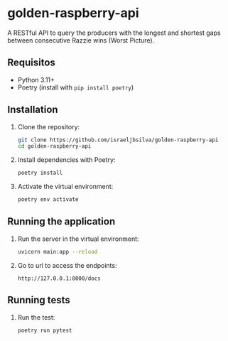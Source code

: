 # golden-raspberry-api

A RESTful API to query the producers with the longest and shortest gaps between consecutive Razzie wins (Worst Picture).
## Requisitos

- Python 3.11+
- Poetry (install with `pip install poetry`)

## Installation

1. Clone the repository:
   ```bash
   git clone https://github.com/israeljbsilva/golden-raspberry-api
   cd golden-raspberry-api
   ```
   
2. Install dependencies with Poetry:
   ```bash
   poetry install
   ```

3. Activate the virtual environment:
   ```bash
   poetry env activate
   ```

## Running the application

1. Run the server in the virtual environment:
   ```bash
   uvicorn main:app --reload
   ```
2. Go to url to access the endpoints:
   ```
   http://127.0.0.1:8000/docs
   ```


## Running tests

1. Run the test:
   ```bash
   poetry run pytest
   ```
